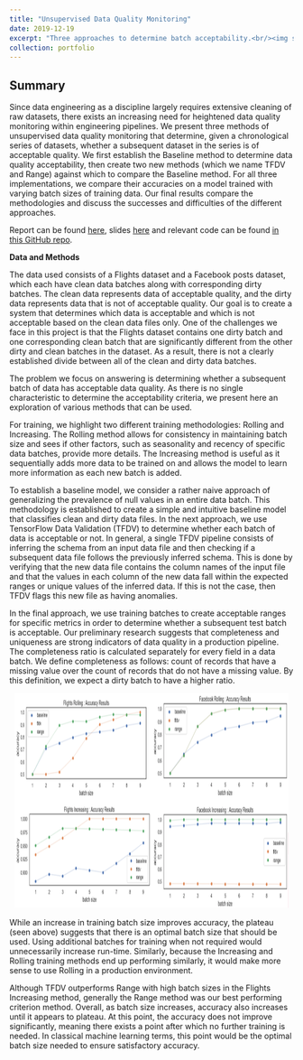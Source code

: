 ```yaml
---
title: "Unsupervised Data Quality Monitoring"
date: 2019-12-19
excerpt: "Three approaches to determine batch acceptability.<br/><img src='/images/DQVcleandirty.png' style='width:395px;height:254px;'>"
collection: portfolio
---
```


## Summary

Since data engineering as a discipline largely requires extensive cleaning of raw datasets, there exists an increasing need for heightened data quality monitoring within engineering pipelines. We present three methods of unsupervised data quality monitoring that determine, given a chronological series of datasets, whether a subsequent dataset in the series is of acceptable quality. We first establish the Baseline method to determine data quality acceptability, then create two new methods (which we name TFDV and Range) against which to compare the Baseline method. For all three implementations, we compare their accuracies on a model trained with varying batch sizes of training data. Our final results compare the methodologies and discuss the successes and difficulties of the different approaches.

Report can be found [here](https://github.com/zivschwartz/Data-Quality-Validation-Pipeline/blob/master/Data_Engineering_Final_Project.pdf), slides [here](https://github.com/zivschwartz/Data-Quality-Validation-Pipeline/blob/master/Unsupervised_Data_Quality_Monitoring.pdf) and relevant code can be found [in this GitHub repo](https://github.com/zivschwartz/Unsupervised_Data_Quality_Monitoring).

**Data and Methods** 

The data used consists of a Flights dataset and a Facebook posts dataset, which each have clean data batches along with corresponding dirty batches. The clean data represents data of acceptable quality, and the dirty data represents data that is not of acceptable quality. Our goal is to create a system that determines which data is acceptable and which is not acceptable based on the clean data files only. One of the challenges we face in this project is that the Flights dataset contains one dirty batch and one corresponding clean batch that are significantly different from the other dirty and clean batches in the dataset. As a result, there is not a clearly established divide between all of the clean and dirty data batches.

The problem we focus on answering is determining whether a subsequent batch of data has acceptable data quality. As there is no single characteristic to determine the acceptability criteria, we present here an exploration of various methods that can be used.

For training, we highlight two different training methodologies: Rolling and Increasing. The Rolling method allows for consistency in maintaining batch size and sees if other factors, such as seasonality and recency of specific data batches, provide more details. The Increasing method is useful as it sequentially adds more data to be trained on and allows the model to learn more information as each new batch is added.

To establish a baseline model, we consider a rather naive approach of generalizing the prevalence of null values in an entire data batch. This methodology is established to create a simple and intuitive baseline model that classifies clean and dirty data files. In the next approach, we use TensorFlow Data Validation (TFDV) to determine whether each batch of data is acceptable or not. In general, a single TFDV pipeline consists of inferring the schema from an input data file and then checking if a subsequent data file follows the previously inferred schema. This is done by verifying that the new data file contains the column names of the input file and that the values in each column of the new data fall within the expected ranges or unique values of the inferred data. If this is not the case, then TFDV flags this new file as having anomalies.

In the final approach, we use training batches to create acceptable ranges for specific metrics in order to determine whether a subsequent test batch is acceptable. Our preliminary research suggests that completeness and uniqueness are strong indicators of data quality in a production pipeline. The completeness ratio is calculated separately for every field in a data batch. We define completeness as follows: count of records that have a missing value over the count of records that do not have a missing value. By this definition, we expect a dirty batch to have a higher ratio.

<p align="center">
  <img width="485.5" height="381" src="/images/DQVeval.png">
</p>

While an increase in training batch size improves accuracy, the plateau (seen above) suggests that there is an optimal batch size that should be used. Using additional batches for training when not required would unnecessarily increase run-time. Similarly, because the Increasing and Rolling training methods end up performing similarly, it would make more sense to use Rolling in a production environment. 

Although TFDV outperforms Range with high batch sizes in the Flights Increasing method, generally the Range method was our best performing criterion method. Overall, as batch size increases, accuracy also increases until it appears to plateau. At this point, the accuracy does not improve significantly, meaning there exists a point after which no further training is needed. In classical machine learning terms, this point would be the optimal batch size needed to ensure satisfactory accuracy.

